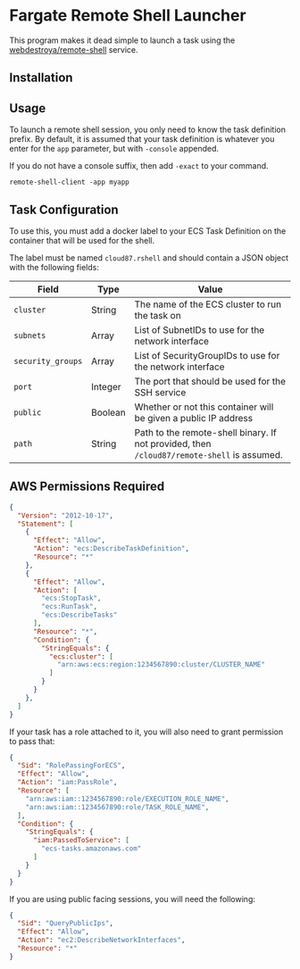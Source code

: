 # Fargate Remote Shell Launcher

This program makes it dead simple to launch a task using the [webdestroya/remote-shell](https://github.com/webdestroya/remote-shell) service.

## Installation


## Usage

To launch a remote shell session, you only need to know the task definition prefix. By default, it is assumed that your task definition is whatever you enter for the `app` parameter, but with `-console` appended.

If you do not have a console suffix, then add `-exact` to your command.

```
remote-shell-client -app myapp
```

## Task Configuration
To use this, you must add a docker label to your ECS Task Definition on the container that will be used for the shell.

The label must be named `cloud87.rshell` and should contain a JSON object with the following fields:

| Field | Type | Value |
| ----- | ---- | ---- |
| `cluster` | String | The name of the ECS cluster to run the task on |
| `subnets` | Array | List of SubnetIDs to use for the network interface |
| `security_groups` | Array | List of SecurityGroupIDs to use for the network interface |
| `port` | Integer | The port that should be used for the SSH service |
| `public` | Boolean | Whether or not this container will be given a public IP address |
| `path` | String | Path to the remote-shell binary. If not provided, then `/cloud87/remote-shell` is assumed. |




## AWS Permissions Required
```json
{
  "Version": "2012-10-17",
  "Statement": [
    {
      "Effect": "Allow",
      "Action": "ecs:DescribeTaskDefinition",
      "Resource": "*"
    },
    {
      "Effect": "Allow",
      "Action": [
        "ecs:StopTask",
        "ecs:RunTask",
        "ecs:DescribeTasks"
      ],
      "Resource": "*",
      "Condition": {
        "StringEquals": {
          "ecs:cluster": [
            "arn:aws:ecs:region:1234567890:cluster/CLUSTER_NAME"
          ]
        }
      }
    },
  ]
}
```

If your task has a role attached to it, you will also need to grant permission to pass that:

```json
{
  "Sid": "RolePassingForECS",
  "Effect": "Allow",
  "Action": "iam:PassRole",
  "Resource": [
    "arn:aws:iam::1234567890:role/EXECUTION_ROLE_NAME",
    "arn:aws:iam::1234567890:role/TASK_ROLE_NAME",
  ],
  "Condition": {
    "StringEquals": {
      "iam:PassedToService": [
        "ecs-tasks.amazonaws.com"
      ]
    }
  }
}
```

If you are using public facing sessions, you will need the following:

```json
{
  "Sid": "QueryPublicIps",
  "Effect": "Allow",
  "Action": "ec2:DescribeNetworkInterfaces",
  "Resource": "*"
}
```